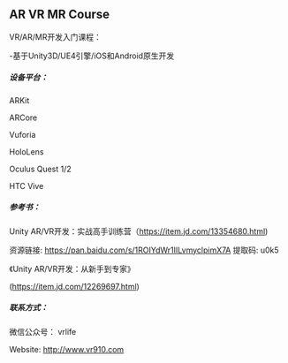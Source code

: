 ## AR VR MR Course

VR/AR/MR开发入门课程：

-基于Unity3D/UE4引擎/iOS和Android原生开发

##### 设备平台：

ARKit
 
ARCore 

Vuforia

HoloLens

Oculus Quest 1/2

HTC Vive




##### 参考书：

Unity AR/VR开发：实战高手训练营（https://item.jd.com/13354680.html)


资源链接: https://pan.baidu.com/s/1ROIYdWr1IILvmyclpimX7A 提取码: u0k5 



《Unity AR/VR开发：从新手到专家》

(https://item.jd.com/12269697.html)


##### 联系方式：

微信公众号： vrlife

Website: http://www.vr910.com

